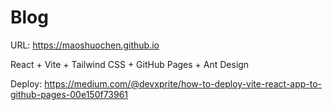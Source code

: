 # Blog

URL: https://maoshuochen.github.io

React + Vite + Tailwind CSS + GitHub Pages + Ant Design

Deploy: https://medium.com/@devxprite/how-to-deploy-vite-react-app-to-github-pages-00e150f73961
